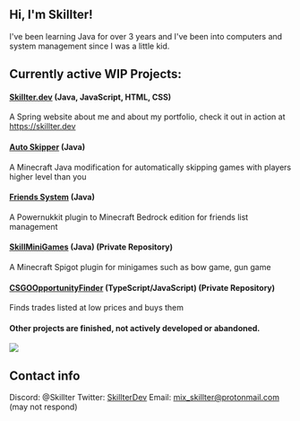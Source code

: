 ## Hi, I'm Skillter!
I've been learning Java for over 3 years and I've been into computers and system management since I was a little kid.


## Currently active WIP Projects:
#### [Skillter.dev](https://github.com/Skillter/skillter.dev) (Java, JavaScript, HTML, CSS)
A Spring website about me and about my portfolio, check it out in action at https://skillter.dev 
#### [Auto Skipper](https://github.com/Skillter/Auto-Skipper) (Java)
A Minecraft Java modification for automatically skipping games with players higher level than you
#### [Friends System](https://github.com/Skillter/PowerNukkitPlugins/tree/friends-system) (Java)
A Powernukkit plugin to Minecraft Bedrock edition for friends list management
#### [SkillMiniGames]() (Java) (Private Repository)
A Minecraft Spigot plugin for minigames such as bow game, gun game
#### [CSGOOpportunityFinder]() (TypeScript/JavaScript) (Private Repository)
Finds trades listed at low prices and buys them
#### Other projects are finished, not actively developed or abandoned.
![](https://komarev.com/ghpvc/?username=Skillter)
## Contact info
Discord: @Skillter
Twitter: [SkillterDev](https://twitter.com/SkillterDev)
Email: mix_skillter@protonmail.com (may not respond)
